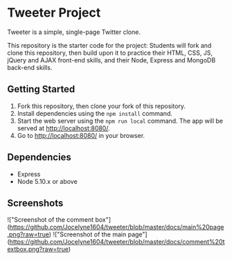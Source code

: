# Tweeter Project

Tweeter is a simple, single-page Twitter clone.

This repository is the starter code for the project: Students will fork and clone this repository, then build upon it to practice their HTML, CSS, JS, jQuery and AJAX front-end skills, and their Node, Express and MongoDB back-end skills.

## Getting Started

1. Fork this repository, then clone your fork of this repository.
2. Install dependencies using the `npm install` command.
3. Start the web server using the `npm run local` command. The app will be served at <http://localhost:8080/>.
4. Go to <http://localhost:8080/> in your browser.

## Dependencies

- Express
- Node 5.10.x or above

## Screenshots

!["Screenshot of the comment box"] (https://github.com/Jocelyne1604/tweeter/blob/master/docs/main%20page.png?raw=true)
!["Screenshot of the main page"] (https://github.com/Jocelyne1604/tweeter/blob/master/docs/comment%20textbox.png?raw=true)
